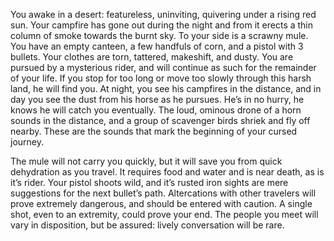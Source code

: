 You awake in a desert: featureless, uninviting, quivering under a rising red sun. Your campfire has gone out during the night and from it erects a thin column of smoke towards the burnt sky. To your side is a scrawny mule. You have an empty canteen, a few handfuls of corn, and a pistol with 3 bullets. Your clothes are torn, tattered, makeshift, and dusty. You are pursued by a mysterious rider, and will continue as such for the remainder of your life. If you stop for too long or move too slowly through this harsh land, he will find you. At night, you see his campfires in the distance, and in day you see the dust from his horse as he pursues. He’s in no hurry, he knows he will catch you eventually. The loud, ominous drone of a horn sounds in the distance, and a group of scavenger birds shriek and fly off nearby. These are the sounds that mark the beginning of your cursed journey.

The mule will not carry you quickly, but it will save you from quick dehydration as you travel. It requires food and water and is near death, as is it’s rider. Your pistol shoots wild, and it’s rusted iron sights are mere suggestions for the next bullet’s path. Altercations with other travelers will prove extremely dangerous, and should be entered with caution. A single shot, even to an extremity, could prove your end. The people you meet will vary in disposition, but be assured: lively conversation will be rare. 
